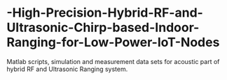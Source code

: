 # -High-Precision-Hybrid-RF-and-Ultrasonic-Chirp-based-Indoor-Ranging-for-Low-Power-IoT-Nodes
Matlab scripts, simulation and measurement data sets for acoustic part of hybrid RF and Ultrasonic Ranging system. 
